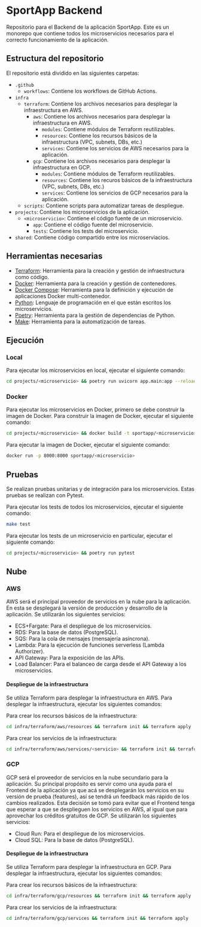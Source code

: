 # SportApp Backend

Repositorio para el Backend de la aplicación SportApp. Este es un monorepo que contiene todos los microservicios
necesarios para el correcto funcionamiento de la aplicación.

## Estructura del repositorio

El repositorio está dividido en las siguientes carpetas:

- `.github`
    - `workflows`: Contiene los workflows de GitHub Actions.
- `infra`
    - `terraform`: Contiene los archivos necesarios para desplegar la infraestructura en AWS.
        - `aws`: Contiene los archivos necesarios para desplegar la infraestructura en AWS.
            - `modules`: Contiene módulos de Terraform reutilizables.
            - `resources`: Contiene los recursos básicos de la infraestructura (VPC, subnets, DBs, etc.)
            - `services`: Contiene los servicios de AWS necesarios para la aplicación.
        - `gcp`: Contiene los archivos necesarios para desplegar la infraestructura en GCP.
            - `modules`: Contiene módulos de Terraform reutilizables.
            - `resources`: Contiene los recuros básicos de la infraestructura (VPC, subnets, DBs, etc.)
            - `services`: Contiene los servicios de GCP necesarios para la aplicación.
    - `scripts`: Contiene scripts para automatizar tareas de despliegue.
- `projects`: Contiene los microservicios de la aplicación.
    - `<microservicio>`: Contiene el código fuente de un microservicio.
        - `app`: Contiene el código fuente del microservicio.
        - `tests`: Contiene los tests del microservicio.
- `shared`: Contiene código compartido entre los microserviacios.

## Herramientas necesarias

- [Terraform](https://www.terraform.io/): Herramienta para la creación y gestión de infraestructura como código.
- [Docker](https://www.docker.com/): Herramienta para la creación y gestión de contenedores.
- [Docker Compose](https://docs.docker.com/compose/): Herramienta para la definición y ejecución de aplicaciones Docker
  multi-contenedor.
- [Python](https://www.python.org/): Lenguaje de programación en el que están escritos los microservicios.
- [Poetry](https://python-poetry.org/): Herramienta para la gestión de dependencias de Python.
- [Make](https://www.gnu.org/software/make/): Herramienta para la automatización de tareas.

## Ejecución

### Local

Para ejecutar los microservicios en local, ejecutar el siguiente comando:

```bash
cd projects/<microservicio> && poetry run uvicorn app.main:app --reload
```

### Docker

Para ejecutar los microservicios en Docker, primero se debe construir la imagen de Docker. Para construir la imagen de
Docker, ejecutar el siguiente comando:

```bash
cd projects/<microservicio> && docker build -t sportapp/<microservicio> .
```

Para ejecutar la imagen de Docker, ejecutar el siguiente comando:

```bash
docker run -p 8000:8000 sportapp/<microservicio>
```

## Pruebas

Se realizan pruebas unitarias y de integración para los microservicios. Estas pruebas se realizan con Pytest.

Para ejecutar los tests de todos los microservicios, ejecutar el siguiente comando:

```bash
make test
```

Para ejecutar los tests de un microservicio en particular, ejecutar el siguiente comando:

```bash
cd projects/<microservicio> && poetry run pytest
```

## Nube

### AWS

AWS será el principal proveedor de servicios en la nube para la aplicación. En esta se desplegará la versión de
producción y desarrollo de la aplicación. Se utilizarán los siguientes servicios:

- ECS+Fargate: Para el despliegue de los microservicios.
- RDS: Para la base de datos (PostgreSQL).
- SQS: Para la cola de mensajes (mensajería asíncrona).
- Lambda: Para la ejecución de funciones serverless (Lambda Authorizer).
- API Gateway: Para la exposición de las APIs.
- Load Balancer: Para el balanceo de carga desde el API Gateway a los microservicios.

#### Despliegue de la infraestructura

Se utiliza Terraform para desplegar la infraestructura en AWS. Para desplegar la infraestructura, ejecutar los
siguientes comandos:

Para crear los recursos básicos de la infraestructura:

```bash
cd infra/terraform/aws/resources && terraform init && terraform apply
```

Para crear los servicios de la infraestructura:

```bash
cd infra/terraform/aws/services/<servicio> && terraform init && terraform apply
```

### GCP

GCP será el proveedor de servicios en la nube secundario para la aplicación. Su principal propósito es servir como una
ayuda para el Frontend de la aplicación ya que acá se desplegarán los servicios en su versión de prueba (features), así
se tendrá un feedback más rápido de los cambios realizados. Esta decisión se tomó para evitar que el Frontend tenga que
esperar a que se desplieguen los servicios en AWS, al igual que para aprovechar los créditos gratuitos de GCP. Se
utilizarán los siguientes servicios:

- Cloud Run: Para el despliegue de los microservicios.
- Cloud SQL: Para la base de datos (PostgreSQL).

#### Despliegue de la infraestructura

Se utiliza Terraform para desplegar la infraestructura en GCP. Para desplegar la infraestructura, ejecutar los
siguientes comandos:

Para crear los recursos básicos de la infraestructura:

```bash
cd infra/terraform/gcp/resources && terraform init && terraform apply
```

Para crear los servicios de la infraestructura:

```bash
cd infra/terraform/gcp/services && terraform init && terraform apply
```
